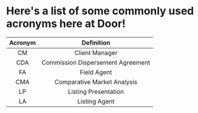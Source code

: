 # Here's a list of some commonly used acronyms here at Door!

| Acronym | Definition |
| :---: | :---: |
| CM | Client Manager |
| CDA | Commission Dispersement Agreement |
| FA | Field Agent |
| CMA | Comparative Market Analysis |
| LP | Listing Presentation |
| LA | Listing Agent |



